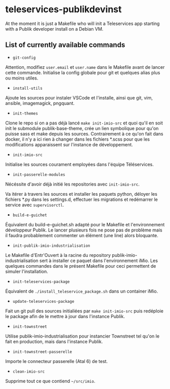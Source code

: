 # teleservices-publikdevinst

At the moment it is just a Makefile who will init a Teleservices app starting with a Publik developer install on a Debian VM.

## List of currently available commands

* `git-config`

Attention, modifiez `user.email` et `user.name` dans le Makefile avant de lancer cette commande.
Initialise la config globale pour git et quelques alias plus ou moins utiles.

* `install-utils`

Ajoute les sources pour instaler VSCode et l'installe, ainsi que git, vim, ansible, imagemagick, pngquant.

* `init-themes`

Clone le repo si on a pas déjà lancé `make init-imio-src` et quoi qu'il en soit init le submodule publik-base-theme, crée un lien symbolique pour qu'on puisse sass et make depuis les sources.
Contrairement à ce qu'on fait dans docker, il n'y a ici rien à changer dans les fichiers *.scss pour que les modifications apparaissent sur l'instance de développement.

* `init-imio-src`

Initialise les sources courament employées dans l'équipe Téléservices.

* `init-passerelle-modules`

Nécéssite d'avoir déjà initié les repositories avec `init-imio-src`.

Va itérer à travers les sources et installer les paquets python, déloyer les fichiers *.py dans les settings.d, effectuer les migrations et redémarrer le service avec `supervisorctl`.

* `build-e-guichet`

Équivalent du build-e-guichet.sh adapté pour le Makefile et l'environnement développeur Publik.
Le lancer plusieurs fois ne pose pas de problème mais il faudra probablement commenter un élément (une line) alors bloquante.

* `init-publik-imio-industrialisation`

Le Makefile d'Entr'Ouvert à la racine du repository publik-imio-industrialisation sert à installer ce paquet dans l'environnement iMio. Les quelques commandes dans le présent Makefile pour ceci permettent de simuler l'installation.

* `init-teleservices-package`

Équivalent de `./install_teleservice_package.sh` dans un container iMio.

* `update-teleservices-package`

Fait un git pull des sources initialiées par `make init-imio-src` puis redéploie le package afin de le mettre à jour dans l'instance Publik.

* `init-townstreet`

Utilise publik-imio-industrialisation pour instancier Townstreet tel qu'on le fait en production, mais dans l'instance Publik.

* `init-townstreet-passerelle`

Importe le connecteur passerelle (Atal 6) de test.

* `clean-imio-src`

Supprime tout ce que contiend `~/src/imio`.
